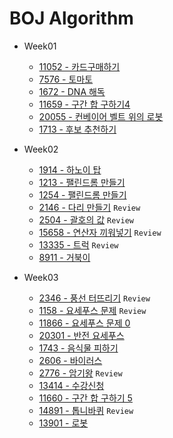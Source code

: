 # BOJ Algorithm

* Week01
  * [11052 - 카드구매하기](https://www.acmicpc.net/problem/11052)
  * [7576 - 토마토](https://www.acmicpc.net/problem/7576)
  * [1672 - DNA 해독](https://www.acmicpc.net/problem/1672)
  * [11659 - 구간 합 구하기4](https://www.acmicpc.net/problem/11659)
  * [20055 - 컨베이어 벨트 위의 로봇](https://www.acmicpc.net/problem/20055)
  * [1713 - 후보 추천하기](https://www.acmicpc.net/problem/1713)

* Week02
  * [1914 - 하노이 탑](https://www.acmicpc.net/problem/1914)
  * [1213 - 팰린드롬 만들기](https://www.acmicpc.net/problem/1213)
  * [1254 - 팰린드롬 만들기](https://www.acmicpc.net/problem/1254)
  * [2146 - 다리 만들기](https://www.acmicpc.net/problem/2146) `Review`
  * [2504 - 괄호의 값](https://www.acmicpc.net/problem/2504) `Review`
  * [15658 - 연산자 끼워넣기](https://www.acmicpc.net/problem/15658) `Review`
  * [13335 - 트럭](https://www.acmicpc.net/problem/13335) `Review`
  * [8911 - 거북이](https://www.acmicpc.net/problem/8911)

* Week03
  * [2346 - 풍선 터뜨리기](https://www.acmicpc.net/problem/2346) `Review`
  * [1158 - 요세푸스 문제](https://www.acmicpc.net/problem/1158) `Review`
  * [11866 - 요세푸스 문제 0](https://www.acmicpc.net/problem/11866)
  * [20301 - 반전 요세푸스](https://www.acmicpc.net/problem/20301) 
  * [1743 - 음식물 피하기](https://www.acmicpc.net/problem/1743)
  * [2606 - 바이러스](https://www.acmicpc.net/problem/2606)
  * [2776 - 암기왕](https://www.acmicpc.net/problem/2776) `Review`
  * [13414 - 수강신청](https://www.acmicpc.net/problem/13414)
  * [11660 - 구간 합 구하기 5](https://www.acmicpc.net/problem/11660)
  * [14891 - 톱니바퀴](https://www.acmicpc.net/problem/14891) `Review`
  * [13901 - 로봇](https://www.acmicpc.net/problem/13901)
  

